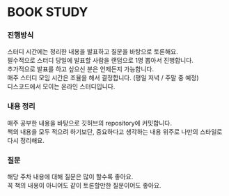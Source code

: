 # BOOK STUDY

### 진행방식

스터디 시간에는 정리한 내용을 발표하고 질문을 바탕으로 토론해요. <br/>
필수적으로 스터디 당일에 발표할 사람을 랜덤으로 1명 뽑아서 진행합니다. <br/>
추가적으로 발표를 하고 싶으신 분은 언제든지 가능합니다. <br/>
매주 스터디 모임 시간은 조율을 해서 결정합니다. (평일 저녁 / 주말 중 예정) <br/>
디스코드에서 모이는 온라인 스터디입니다.

### 내용 정리

매주 공부한 내용을 바탕으로 깃허브의 repository에 커밋합니다. <br/>
책의 내용을 모두 적으려 하기보단, 중요하다고 생각하는 내용 위주로 나만의 스타일로 다시 정리해요.

### 질문

해당 주차 내용에 대해 질문은 많이 할수록 좋아요. <br/>
꼭 책의 내용이 아니어도 같이 토론할만한 질문이어도 좋아요.
